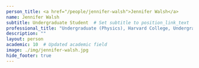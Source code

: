 ```yaml
---
person_title: <a href="/people/jennifer-walsh">Jennifer Walsh</a>
name: Jennifer Walsh
subtitle: Undergraduate Student  # Set subtitle to position_link_text
professional_title: "Undergraduate (Physics), Harvard College, Undergraduate Researcher (2017)"
description: ""
layout: person
academic: 10  # Updated academic field
image: ./img/jennifer-walsh.jpg
hide_footer: true
---
```

